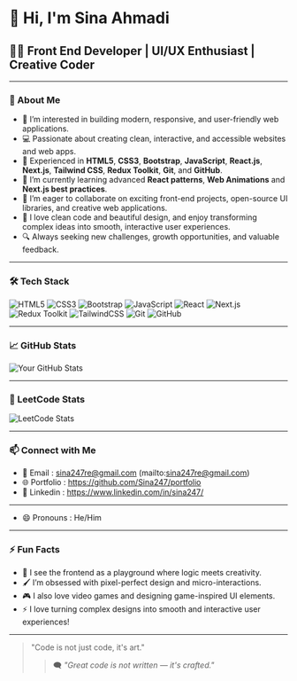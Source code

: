 # 👋 Hi, I'm Sina Ahmadi

## 👩‍💻 Front End Developer | UI/UX Enthusiast | Creative Coder

---

### 🚀 About Me

- 👀 I’m interested in building modern, responsive, and user-friendly web applications.
- 💻 Passionate about creating clean, interactive, and accessible websites and web apps.
- 🎨 Experienced in **HTML5**, **CSS3**, **Bootstrap**, **JavaScript**, **React.js**, **Next.js**, **Tailwind CSS**, **Redux Toolkit**, **Git**, and **GitHub**.
- 🌱 I’m currently learning advanced **React patterns**, **Web Animations** and **Next.js best practices**.
- 💞️ I’m eager to collaborate on exciting front-end projects, open-source UI libraries, and creative web applications.
- 🎨 I love clean code and beautiful design, and enjoy transforming complex ideas into smooth, interactive user experiences.
- 🔍 Always seeking new challenges, growth opportunities, and valuable feedback.

---

### 🛠️ Tech Stack

![HTML5](https://img.shields.io/badge/HTML5-E34F26?style=flat-square&logo=html5&logoColor=white)
![CSS3](https://img.shields.io/badge/CSS3-1572B6?style=flat-square&logo=css3&logoColor=white)
![Bootstrap](https://img.shields.io/badge/Bootstrap-7952B3?style=flat-square&logo=bootstrap&logoColor=white)
![JavaScript](https://img.shields.io/badge/JavaScript-F7DF1E?style=flat-square&logo=javascript&logoColor=black)
![React](https://img.shields.io/badge/React-61DAFB?style=flat-square&logo=react&logoColor=black)
![Next.js](https://img.shields.io/badge/Next.js-000000?style=flat-square&logo=next.js&logoColor=white)
![Redux Toolkit](https://img.shields.io/badge/Redux--Toolkit-764ABC?style=flat-square&logo=redux&logoColor=white)
![TailwindCSS](https://img.shields.io/badge/TailwindCSS-06B6D4?style=flat-square&logo=tailwind-css&logoColor=white)
![Git](https://img.shields.io/badge/Git-F05032?style=flat-square&logo=git&logoColor=white)
![GitHub](https://img.shields.io/badge/GitHub-181717?style=flat-square&logo=github&logoColor=white)

---

### 📈 GitHub Stats

![Your GitHub Stats](https://github-readme-stats.vercel.app/api?username=Sina247&show_icons=true&theme=tokyonight)

---

### 🧠 LeetCode Stats

![LeetCode Stats](https://leetcard.jacoblin.cool/Sina247?theme=catppuccinMocha&font=Kanit&ext=contest)

---

### 📫 Connect with Me

- 📧 Email : sina247re@gmail.com (mailto:sina247re@gmail.com)
- 🌐 Portfolio : https://github.com/Sina247/portfolio
- 💼 Linkedin : https://www.linkedin.com/in/sina247/

---

- 😄 Pronouns : He/Him

---

### ⚡ Fun Facts

- 🧠 I see the frontend as a playground where logic meets creativity.
- 🖌️ I’m obsessed with pixel-perfect design and micro-interactions.
- 🎮 I also love video games and designing game-inspired UI elements.
- ⚡ I love turning complex designs into smooth and interactive user experiences!

---

> "Code is not just code, it's art."
> > 🗨️ *"Great code is not written — it's crafted."*
